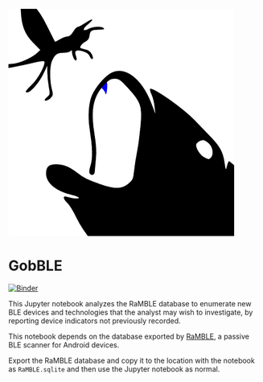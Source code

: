 ![GobBLE's Logo](https://github.com/VirusFriendly/GobBLE/blob/master/assets/GobBLE-logo.png)
# GobBLE

[![Binder](https://mybinder.org/badge_logo.svg)](https://mybinder.org/v2/gh/VirusFriendly/GobBLE/master)

This Jupyter notebook analyzes the RaMBLE database to enumerate new BLE devices and technologies that the analyst may wish to investigate, by reporting device indicators not previously recorded.

This notebook depends on the database exported by [RaMBLE](https://play.google.com/store/apps/details?id=com.contextis.android.BLEScanner), a passive BLE scanner for Android devices.

Export the RaMBLE database and copy it to the location with the notebook as `RaMBLE.sqlite` and then use the Jupyter notebook as normal.
